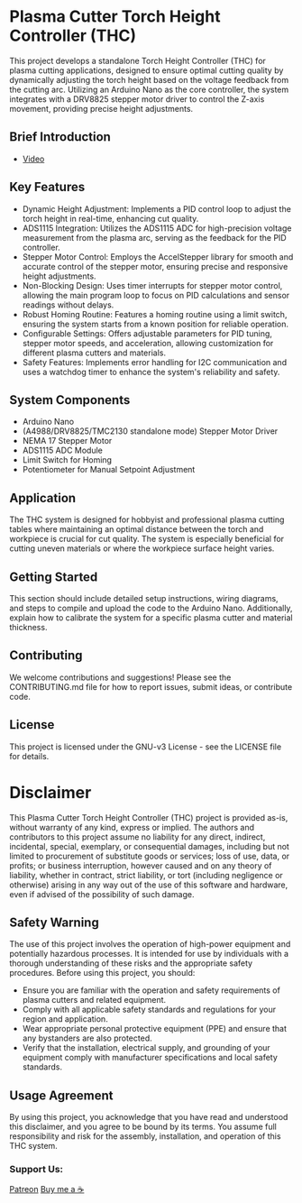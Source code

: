 # Plasma Cutter Torch Height Controller (THC)
This project develops a standalone Torch Height Controller (THC) for plasma cutting applications, designed to ensure optimal cutting quality by dynamically adjusting the torch height based on the voltage feedback from the cutting arc. Utilizing an Arduino Nano as the core controller, the system integrates with a DRV8825 stepper motor driver to control the Z-axis movement, providing precise height adjustments.

## Brief Introduction
- [Video](https://www.youtube.com/watch?v=XwwlaE0Dg3c)

## Key Features
- Dynamic Height Adjustment: Implements a PID control loop to adjust the torch height in real-time, enhancing cut quality.
- ADS1115 Integration: Utilizes the ADS1115 ADC for high-precision voltage measurement from the plasma arc, serving as the feedback for the PID controller.
- Stepper Motor Control: Employs the AccelStepper library for smooth and accurate control of the stepper motor, ensuring precise and responsive height adjustments.
- Non-Blocking Design: Uses timer interrupts for stepper motor control, allowing the main program loop to focus on PID calculations and sensor readings without delays.
- Robust Homing Routine: Features a homing routine using a limit switch, ensuring the system starts from a known position for reliable operation.
- Configurable Settings: Offers adjustable parameters for PID tuning, stepper motor speeds, and acceleration, allowing customization for different plasma cutters and materials.
- Safety Features: Implements error handling for I2C communication and uses a watchdog timer to enhance the system's reliability and safety.

## System Components
- Arduino Nano
- (A4988/DRV8825/TMC2130 standalone mode) Stepper Motor Driver
- NEMA 17 Stepper Motor
- ADS1115 ADC Module
- Limit Switch for Homing
- Potentiometer for Manual Setpoint Adjustment

## Application
The THC system is designed for hobbyist and professional plasma cutting tables where maintaining an optimal distance between the torch and workpiece is crucial for cut quality. The system is especially beneficial for cutting uneven materials or where the workpiece surface height varies.

## Getting Started
This section should include detailed setup instructions, wiring diagrams, and steps to compile and upload the code to the Arduino Nano. Additionally, explain how to calibrate the system for a specific plasma cutter and material thickness.

## Contributing
We welcome contributions and suggestions! Please see the CONTRIBUTING.md file for how to report issues, submit ideas, or contribute code.

## License
This project is licensed under the GNU-v3 License - see the LICENSE file for details.

# Disclaimer
This Plasma Cutter Torch Height Controller (THC) project is provided as-is, without warranty of any kind, express or implied. The authors and contributors to this project assume no liability for any direct, indirect, incidental, special, exemplary, or consequential damages, including but not limited to procurement of substitute goods or services; loss of use, data, or profits; or business interruption, however caused and on any theory of liability, whether in contract, strict liability, or tort (including negligence or otherwise) arising in any way out of the use of this software and hardware, even if advised of the possibility of such damage.

## Safety Warning
The use of this project involves the operation of high-power equipment and potentially hazardous processes. It is intended for use by individuals with a thorough understanding of these risks and the appropriate safety procedures. Before using this project, you should:

- Ensure you are familiar with the operation and safety requirements of plasma cutters and related equipment.
- Comply with all applicable safety standards and regulations for your region and application.
- Wear appropriate personal protective equipment (PPE) and ensure that any bystanders are also protected.
- Verify that the installation, electrical supply, and grounding of your equipment comply with manufacturer specifications and local safety standards.

## Usage Agreement
By using this project, you acknowledge that you have read and understood this disclaimer, and you agree to be bound by its terms. You assume full responsibility and risk for the assembly, installation, and operation of this THC system.

### Support Us:
[Patreon](https://patreon.com/SmartCut?utm_medium=unknown&utm_source=join_link&utm_campaign=creatorshare_creator&utm_content=copyLink)
[Buy me a ☕](https://www.buymeacoffee.com/smartcut)
